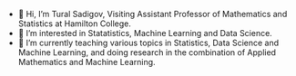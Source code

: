 - 👋 Hi, I’m Tural Sadigov, Visiting Assistant Professor of Mathematics and Statistics at Hamilton College. 
- 👀 I’m interested in Statatistics, Machine Learning and Data Science. 
- 🌱 I’m currently teaching various topics in Statistics, Data Science and Machine Learning, and doing research in the combination of Applied Mathematics and Machine Learning. 


<!---
turalsadigov/turalsadigov is a ✨ special ✨ repository because its `README.md` (this file) appears on your GitHub profile.
You can click the Preview link to take a look at your changes.
--->
